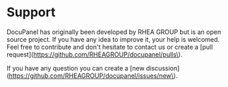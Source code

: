 # Support

DocuPanel has originally been developed by RHEA GROUP but is an open source project. If you have any idea to improve it, your help is welcomed. Feel free to contribute and don't hesitate to contact us or create a [pull request](https://github.com/RHEAGROUP/docupanel/pulls\).

If you have any question you can create a [new discussion](https://github.com/RHEAGROUP/docupanel/issues/new\).

